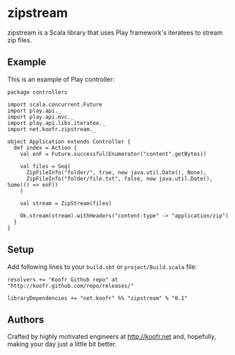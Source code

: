 # zipstream

zipstream is a Scala library that uses Play framework's iteratees to stream zip files.

## Example

This is an example of Play controller:

    package controllers

    import scala.concurrent.Future
    import play.api._
    import play.api.mvc._
    import play.api.libs.iteratee._
    import net.koofr.zipstream._

    object Application extends Controller {
      def index = Action {
        val enF = Future.successful(Enumerator("content".getBytes))

        val files = Seq(
          ZipFileInfo("folder/", true, new java.util.Date(), None),
          ZipFileInfo("folder/file.txt", false, new java.util.Date(), Some(() => enF))
        )
        
        val stream = ZipStream(files)
        
        Ok.stream(stream).withHeaders("content-type" -> "application/zip")
      }
    }

## Setup

Add following lines to your `build.sbt` or `project/Build.scala` file:

    resolvers += "Koofr Github repo" at "http://koofr.github.com/repo/releases/"

    libraryDependencies += "net.koofr" %% "zipstream" % "0.1"

## Authors

Crafted by highly motivated engineers at http://koofr.net and, hopefully, making your day just a little bit better.
